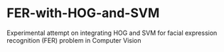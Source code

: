 # FER-with-HOG-and-SVM
Experimental attempt on integrating HOG and SVM for facial expression recognition (FER) problem in Computer Vision

